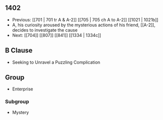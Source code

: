 ## 1402
- Previous: [[701 | 701 tr A &amp; A-2]] [[705 | 705 ch A to A-2]] [[1021 | 1021b]] 
- A, his curiosity aroused by the mysterious actions of his friend, [[A-2]], decides to investigate the cause
- Next: [[704]] [[807]] [[841]] [[1334 | 1334c]] 

## B Clause
- Seeking to Unravel a Puzzling Complication

## Group
- Enterprise

### Subgroup
- Mystery

